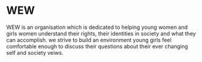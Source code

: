 # WEW
WEW is an organisation which is dedicated to helping young women and girls women understand their rights, their identities in society and what they can accomplish. we strive to build an environment young girls feel comfortable enough to discuss their questions about their ever changing self and society veiws.  
